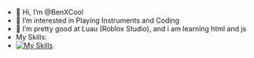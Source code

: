 - 👋 Hi, I’m @BenXCool
- 👀 I’m interested in Playing Instruments and Coding
- 🌱 I’m pretty good at Luau (Roblox Studio), and i am learning html and js
- My Skills:
- [![My Skills](https://skillicons.dev/icons?i=lua,robloxstudio,html,css)](https://skillicons.dev)
